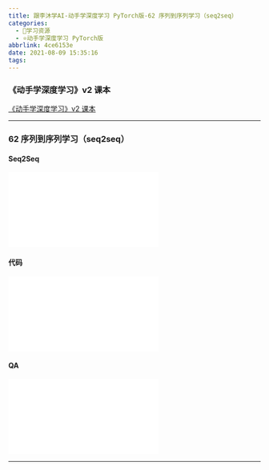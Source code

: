 ```yaml
---
title: 跟李沐学AI-动手学深度学习 PyTorch版-62 序列到序列学习（seq2seq）
categories:
  - 🌙学习资源
  - ⭐动手学深度学习 PyTorch版
abbrlink: 4ce6153e
date: 2021-08-09 15:35:16
tags:
---
```


### 《动手学深度学习》v2 课本

[《动手学深度学习》v2 课本](http://zh.d2l.ai/)

***

### 62 序列到序列学习（seq2seq）

#### Seq2Seq

<iframe src="//player.bilibili.com/player.html?aid=504678491&bvid=BV16g411L7FG&cid=385253874&page=1" scrolling="no" border="0" frameborder="no" framespacing="0" allowfullscreen="true"> </iframe>

<!--more-->

#### 代码

<iframe src="//player.bilibili.com/player.html?aid=504678491&bvid=BV16g411L7FG&cid=385256109&page=2" scrolling="no" border="0" frameborder="no" framespacing="0" allowfullscreen="true"> </iframe>

#### QA

<iframe src="//player.bilibili.com/player.html?aid=504678491&bvid=BV16g411L7FG&cid=385264314&page=3" scrolling="no" border="0" frameborder="no" framespacing="0" allowfullscreen="true"> </iframe>

***
